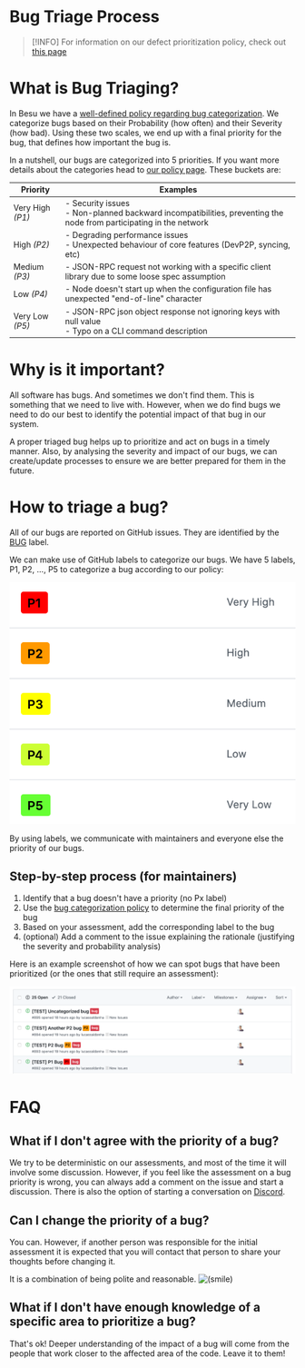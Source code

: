 # Bug Triage Process

> [!INFO]
> For information on our defect prioritization policy, check out [this page](../developing-and-conventions/policies/defect-prioritisation-policy.md)

# What is Bug Triaging?

In Besu we have a [well-defined policy regarding bug categorization](../developing-and-conventions/policies/defect-prioritisation-policy.md). We categorize bugs based on their Probability (how often) and their Severity (how bad). Using these two scales, we end up with a final priority for the bug, that defines how important the bug is.

In a nutshell, our bugs are categorized into 5 priorities. If you want more details about the categories head to [our policy page](../developing-and-conventions/policies/defect-prioritisation-policy.md). These buckets are:

| Priority | Examples |
| --- | --- |
| Very High *(P1)* | - Security issues<br>- Non-planned backward incompatibilities, preventing the node from participating in the network |
| High *(P2)* | - Degrading performance issues<br>- Unexpected behaviour of core features (DevP2P, syncing, etc) |
| Medium *(P3)* | - JSON-RPC request not working with a specific client library due to some loose spec assumption |
| Low *(P4)* | - Node doesn't start up when the configuration file has unexpected "end-of-line" character |
| Very Low *(P5)* | - JSON-RPC json object response not ignoring keys with null value<br>- Typo on a CLI command description |

# Why is it important?

All software has bugs. And sometimes we don't find them. This is something that we need to live with. However, when we do find bugs we need to do our best to identify the potential impact of that bug in our system.

A proper triaged bug helps up to prioritize and act on bugs in a timely manner. Also, by analysing the severity and impact of our bugs, we can create/update processes to ensure we are better prepared for them in the future.

# How to triage a bug?

All of our bugs are reported on GitHub issues. They are identified by the [BUG](https://github.com/hyperledger/besu/issues?q=is%3Aissue+is%3Aopen+label%3Abug) label.

We can make use of GitHub labels to categorize our bugs. We have 5 labels, P1, P2, ..., P5 to categorize a bug according to our policy:

![](./attachments/image2020-5-12_10-48-6.png)

By using labels, we communicate with maintainers and everyone else the priority of our bugs.

## Step-by-step process (for maintainers)

1. Identify that a bug doesn't have a priority (no Px label)
2. Use the [bug categorization policy](../developing-and-conventions/policies/defect-prioritisation-policy.md) to determine the final priority of the bug
3. Based on your assessment, add the corresponding label to the bug
4. (optional) Add a comment to the issue explaining the rationale (justifying the severity and probability analysis)

Here is an example screenshot of how we can spot bugs that have been prioritized (or the ones that still require an assessment):

![](./attachments/image2020-5-12_10-53-31.png)

# FAQ

## What if I don't agree with the priority of a bug?

We try to be deterministic on our assessments, and most of the time it will involve some discussion. However, if you feel like the assessment on a bug priority is wrong, you can always add a comment on the issue and start a discussion. There is also the option of starting a conversation on [Discord](https://discord.gg/hyperledger).

## Can I change the priority of a bug?

You can. However, if another person was responsible for the initial assessment it is expected that you will contact that person to share your thoughts before changing it.

It is a combination of being polite and reasonable. ![(smile)](https://lf-hyperledger.atlassian.net/wiki/s/1449019483/6452/ae2804514f9cd9ed0d0281971dae9dc8f3187953/_/images/icons/emoticons/smile.png)

## What if I don't have enough knowledge of a specific area to prioritize a bug?

That's ok! Deeper understanding of the impact of a bug will come from the people that work closer to the affected area of the code. Leave it to them!